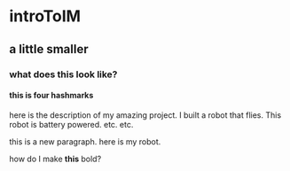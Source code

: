 # introToIM
## a little smaller
### what does this look like?
#### this is four hashmarks
here is the description of my amazing project. I built a robot that flies.
This robot is battery powered.
etc.
etc.

this is a new paragraph. here is my robot.

how do I make **this** bold?
